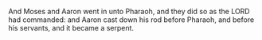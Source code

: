 And Moses and Aaron went in unto Pharaoh, and they did so as the LORD had commanded: and Aaron cast down his rod before Pharaoh, and before his servants, and it became a serpent.

